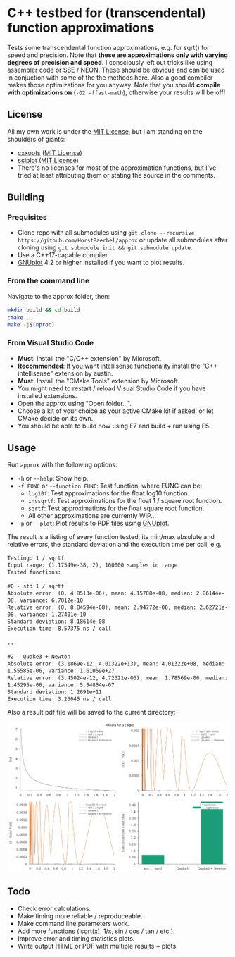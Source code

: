 # C++ testbed for (transcendental) function approximations

Tests some transcendental function approximations, e.g. for sqrt() for speed and precision. Note that **these are approximations only with varying degrees of precision and speed.** I consciously left out tricks like using assembler code or SSE / NEON. These should be obvious and can be used in conjuction with some of the the methods here. Also a good compiler makes those optimizations for you anyway. Note that you should **compile with optimizations on** (```-O2 -ffast-math```), otherwise your results will be off!

## License

All my own work is under the [MIT License](LICENSE), but I am standing on the shoulders of giants:

* [cxxopts](https://github.com/jarro2783/cxxopts) ([MIT License](./cxxopts/LICENSE))
* [sciplot](https://github.com/sciplot/sciplot) ([MIT License](./sciplot/LICENSE))
* There's no licenses for most of the approximation functions, but I've tried at least attributing them or stating the source in the comments.

## Building

### Prequisites

* Clone repo with all submodules using ```git clone --recursive https://github.com/HorstBaerbel/approx``` or update all submodules after cloning using ```git submodule init && git submodule update```.
* Use a C++17-capable compiler.
* [GNUplot](http://gnuplot.sourceforge.net) 4.2 or higher installed if you want to plot results.

### From the command line

Navigate to the approx folder, then:

```sh
mkdir build && cd build
cmake ..
make -j$(nproc)
```

### From Visual Studio Code

* **Must**: Install the "C/C++ extension" by Microsoft.
* **Recommended**: If you want intellisense functionality install the "C++ intellisense" extension by austin.
* **Must**: Install the "CMake Tools" extension by Microsoft.
* You might need to restart / reload Visual Studio Code if you have installed extensions.
* Open the approx using "Open folder...".
* Choose a kit of your choice as your active CMake kit if asked, or let CMake decide on its own.
* You should be able to build now using F7 and build + run using F5.

## Usage

Run ```approx``` with the following options:

* ```-h``` or ```--help```: Show help.
* ```-f FUNC``` or ```--function FUNC```: Test function, where FUNC can be:
  * ```log10f```: Test approximations for the float log10 function.
  * ```invsqrtf```: Test approximations for the float 1 / square root function.
  * ```sqrtf```: Test approximations for the float square root function.
  * All other approximations are currently WIP...
* ```-p``` or ```--plot```: Plot results to PDF files using [GNUplot](http://gnuplot.sourceforge.net).

The result is a listing of every function tested, its min/max absolute and relative errors, the standard deviation and the execution time per call, e.g.

```
Testing: 1 / sqrtf
Input range: (1.17549e-38, 2), 100000 samples in range
Tested functions:

#0 - std 1 / sqrtf
Absolute error: (0, 4.8513e-06), mean: 4.15788e-08, median: 2.86144e-08, variance: 6.7012e-10
Relative error: (0, 8.84594e-08), mean: 2.94772e-08, median: 2.62721e-08, variance: 1.27401e-10
Standard deviation: 8.18614e-08
Execution time: 8.57375 ns / call

...

#2 - Quake3 + Newton
Absolute error: (3.1869e-12, 4.01322e+13), mean: 4.01322e+08, median: 1.55585e-06, variance: 1.61059e+27
Relative error: (3.45024e-12, 4.72321e-06), mean: 1.78569e-06, median: 1.45295e-06, variance: 5.54854e-07
Standard deviation: 1.2691e+11
Execution time: 3.26045 ns / call
```

Also a result.pdf file will be saved to the current directory:  

![result.png](result.png)

## Todo

* Check error calculations.
* Make timing more reliable / reproduceable.
* Make command line parameters work.
* Add more functions (isqrt(x), 1/x, sin / cos / tan / etc.).
* Improve error and timing statistics plots.
* Write output HTML or PDF with multiple results + plots.
